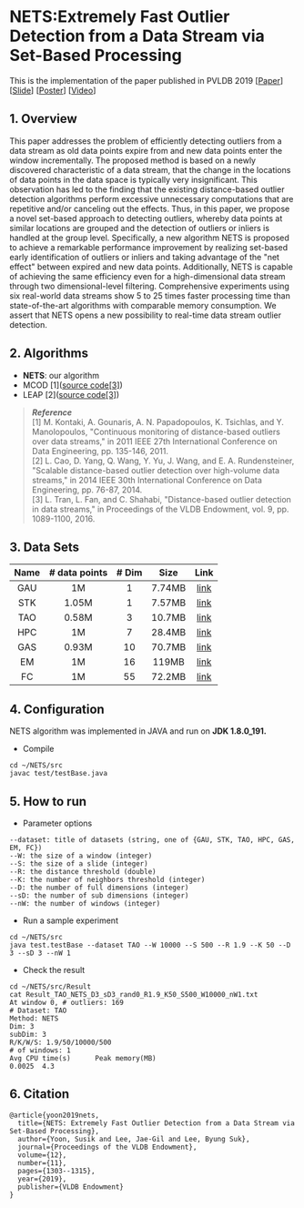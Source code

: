 # NETS:Extremely Fast Outlier Detection from a Data Stream via Set-Based Processing

This is the implementation of the paper published in PVLDB 2019 [[Paper](http://www.vldb.org/pvldb/vol12/p1303-yoon.pdf)] [[Slide](https://drive.google.com/file/d/1wqKJZhEE4nTWe0zODu21ejgPDsDA_xaF/view)] [[Poster](https://drive.google.com/file/d/1qF8b9uvBZcirBYtnEtSEMMP5UEAbkJND/view)] [[Video](https://youtu.be/9l4gY_8taCg)]

## 1. Overview
This paper addresses the problem of efficiently detecting outliers from a data stream as old data points expire from and new data points enter the window incrementally. The proposed method is based on a newly discovered characteristic of a data stream, that the change in the locations of data points in the data space is typically very insignificant. This observation has led to the finding that the existing distance-based outlier detection algorithms perform excessive unnecessary computations that are repetitive and/or canceling out the effects. Thus, in this paper, we propose a novel set-based approach to detecting outliers, whereby data points at similar locations are grouped and the detection of outliers or inliers is handled at the group level. Specifically, a new algorithm NETS is proposed to achieve a remarkable performance improvement by realizing set-based early identification of outliers or inliers and taking advantage of the "net effect" between expired and new data points. Additionally, NETS is capable of achieving the same efficiency even for a high-dimensional data stream through two dimensional-level filtering.  Comprehensive experiments using six real-world data streams show 5 to 25 times faster processing time than state-of-the-art algorithms with comparable memory consumption. We assert that NETS opens a new possibility to real-time data stream outlier detection.

## 2. Algorithms
- **NETS**: our algorithm 
- MCOD [1]([source code[3]](https://infolab.usc.edu/Luan/Outlier/CountBasedWindow/DODDS/))
- LEAP [2]([source code[3]](https://infolab.usc.edu/Luan/Outlier/CountBasedWindow/DODDS/))

>__*Reference*__</br>
[1]   M. Kontaki, A. Gounaris, A. N. Papadopoulos, K. Tsichlas, and Y. Manolopoulos, "Continuous monitoring of distance-based outliers over data streams," in 2011 IEEE 27th International Conference on Data Engineering, pp. 135-146, 2011.</br>
[2] L. Cao, D. Yang, Q. Wang, Y. Yu, J. Wang, and E. A. Rundensteiner, "Scalable distance-based outlier detection over high-volume data streams," in 2014 IEEE 30th International Conference on Data Engineering, pp. 76-87, 2014.</br>
[3] L. Tran, L. Fan, and C. Shahabi, "Distance-based outlier detection in data streams," in Proceedings of the VLDB Endowment, vol. 9, pp. 1089-1100, 2016.</br>

## 3. Data Sets
| Name    | # data points  | # Dim    | Size    | Link           |
| :-----: | :------------: | :------: |:-------:|:--------------:|
| GAU     | 1M             | 1        |  7.74MB  |[link](https://infolab.usc.edu/Luan/Outlier/Datasets/gaussian.txt) |
| STK     | 1.05M          | 1        |  7.57MB |[link](https://infolab.usc.edu/Luan/Outlier/Datasets/stock.txt) |
| TAO     | 0.58M          | 3        |  10.7MB |[link](https://infolab.usc.edu/Luan/Outlier/Datasets/tao.txt) |
| HPC     | 1M             | 7        |  28.4MB  |[link](https://infolab.usc.edu/Luan/Outlier/Datasets/household2.txt) |
| GAS     | 0.93M          | 10       |  70.7MB  |[link](http://archive.ics.uci.edu/ml/machine-learning-databases/00362/HT_Sensor_UCIsubmission.zip) |
| EM      | 1M             | 16       |  119MB  |[link](https://infolab.usc.edu/Luan/Outlier/Datasets/ethylene.txt) |
| FC      | 1M             | 55       |  72.2MB  |[link](https://infolab.usc.edu/Luan/Outlier/Datasets/fc.data) |

## 4. Configuration
NETS algorithm was implemented in JAVA and run on **JDK 1.8.0_191.**
- Compile
```
cd ~/NETS/src
javac test/testBase.java
```

## 5. How to run
- Parameter options
```
--dataset: title of datasets (string, one of {GAU, STK, TAO, HPC, GAS, EM, FC})
--W: the size of a window (integer)
--S: the size of a slide (integer)
--R: the distance threshold (double)
--K: the number of neighbors threshold (integer)
--D: the number of full dimensions (integer)
--sD: the number of sub dimensions (integer)
--nW: the number of windows (integer)
```

- Run a sample experiment
```
cd ~/NETS/src
java test.testBase --dataset TAO --W 10000 --S 500 --R 1.9 --K 50 --D 3 --sD 3 --nW 1
```
- Check the result
```
cd ~/NETS/src/Result
cat Result_TAO_NETS_D3_sD3_rand0_R1.9_K50_S500_W10000_nW1.txt
At window 0, # outliers: 169
# Dataset: TAO
Method: NETS
Dim: 3
subDim: 3
R/K/W/S: 1.9/50/10000/500
# of windows: 1
Avg CPU time(s) 	 Peak memory(MB)
0.0025	4.3
```

## 6. Citation
```
@article{yoon2019nets,
  title={NETS: Extremely Fast Outlier Detection from a Data Stream via Set-Based Processing},
  author={Yoon, Susik and Lee, Jae-Gil and Lee, Byung Suk},
  journal={Proceedings of the VLDB Endowment},
  volume={12},
  number={11},
  pages={1303--1315},
  year={2019},
  publisher={VLDB Endowment}
}
````
